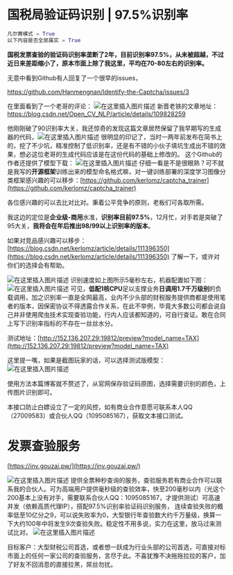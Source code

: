 # 国税局验证码识别 | 97.5%识别率

```python
凡尔赛模式 = True
以下内容是否全部属实 = True
```

**国税发票查验的验证码识别率垄断了2年，目前识别率97.5%，从未被超越，不过近日来差距缩小了，原本市面上除了我这里，平均在70-80左右的识别率。**


无意中看到Github有人回复了一个很早的issues，

https://github.com/Hanmengnan/Identify-the-Captcha/issues/3

在里面看到了一个老哥的评论：
![在这里插入图片描述](https://img-blog.csdnimg.cn/20201205013215674.png)
新晋老铁的文章地址：https://blog.csdn.net/Open_CV_NLP/article/details/109828259

他刚刚破了90识别率大关，我还惊奇的发现这篇文章居然保留了我早期写的生成器的代码，![在这里插入图片描述](https://img-blog.csdnimg.cn/20201205013506757.png?x-oss-process=image/watermark,type_ZmFuZ3poZW5naGVpdGk,shadow_10,text_aHR0cHM6Ly9ibG9nLmNzZG4ubmV0L2tlcmxvbXo=,size_16,color_FFFFFF,t_70)
很明显的印记了，当时一两年前发布在简书上的，挖了不少坑，精准控制了低识别率，还是有不错的小伙子填坑生成出不错的效果，想必这位老哥的生成代码应该是在这份代码的基础上修改的。
这个Github的作者还提供了模型下载：
![在这里插入图片描述](https://img-blog.csdnimg.cn/20201205013934550.png)
仔细一看是不是很眼熟？可不就是我写的**开源框架**训练出来的模型命名格式嘛，对一键训练部署的深度学习图像分类框架感兴趣的可以移步：[https://github.com/kerlomz/captcha_trainer](https://github.com/kerlomz/captcha_trainer)

各位感兴趣的可以去比对比对。秉着公平竞争的原则，老板们可各取所需。

我这边的定位是**企业级-商用**水准，**识别率目前97.5%**，12月忙，对手若是突破了95大关，**我将会在年后推出98/99以上识别率的版本**。

如果对竞品感兴趣可以移步：[https://blog.csdn.net/kerlomz/article/details/111396350](https://blog.csdn.net/kerlomz/article/details/111396350) 了解一下，或许对你们的选择会有帮助。

![在这里插入图片描述](https://img-blog.csdnimg.cn/20201205010453849.png)
识别速度如上图所示5毫秒左右，机器配置如下图：
![在这里插入图片描述](https://img-blog.csdnimg.cn/20201205010615398.png)
可见，**低配1核CPU**足以支撑业务**日调用1.7千万级别**的负载调用，加之识别率一直是全网最高，业内不少头部的财税服务提供商都是使用笔者的版本，因保密协议不得透露合作关系，在此不举例，毕竟大多数公司都会说自己并非使用爬虫技术实现查验功能，行内人应该都知道的，可自行查证。敢在合同上写下识别率指标的不存在一丝丝水分。

测试地址：[http://152.136.207.29:19812/preview?model_name=TAX](http://152.136.207.29:19812/preview?model_name=TAX)

这里提一嘴，如果是截图玩家的话，可以选择测试版模型：
![在这里插入图片描述](https://img-blog.csdnimg.cn/20201205015103679.png?x-oss-process=image/watermark,type_ZmFuZ3poZW5naGVpdGk,shadow_10,text_aHR0cHM6Ly9ibG9nLmNzZG4ubmV0L2tlcmxvbXo=,size_16,color_FFFFFF,t_70)

使用方法本篇博客就不赘述了，从官网保存验证码原图，选择需要识别的颜色，上传图片识别即可。

本接口防止白嫖设立了一定的风控，如有商业合作意愿可联系本人QQ（27009583）或合伙人QQ（1095085167），获取文本接口测试。



# 发票查验服务

[https://inv.gouzai.pw/](https://inv.gouzai.pw/)

![在这里插入图片描述](https://img-blog.csdnimg.cn/20201205015406174.png?x-oss-process=image/watermark,type_ZmFuZ3poZW5naGVpdGk,shadow_10,text_aHR0cHM6Ly9ibG9nLmNzZG4ubmV0L2tlcmxvbXo=,size_16,color_FFFFFF,t_70)
提供全票种秒查询的服务，查验服务若有商业合作可以联系我的合伙人。可为高端用户提供毫秒级的查验效率，快至200毫秒以内（光这个200基本上没有对手，需要联系合伙人QQ：1095085167，才提供测试）可高速并发（依赖高质代理IP），搭配97.5%识别率验证码识别服务，
连续查验失败的概率低至10亿分之9，可以说失败率为0，大型银行年查验数大约千万量级，换算一下大约100年中将发生9次查验失败。稳定性不用多说，实力在这里，放马过来测试比对。
![在这里插入图片描述](https://img-blog.csdnimg.cn/20201205020021938.png)

目标客户：大型财税公司首选，或者想一跃成为行业头部的公司首选，可直接对标市面上的任何一家公司的查验服务，言尽于此。不喜犹豫不决拖拖拉拉的客户，加了好友不回消息的直接拉黑，屌丝勿扰。

